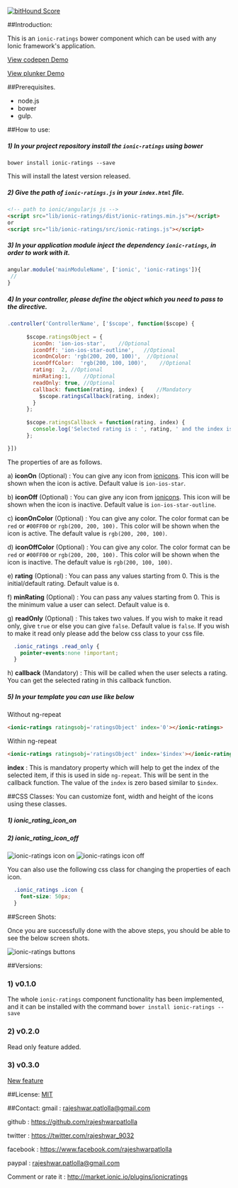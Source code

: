 [![bitHound Score](https://www.bithound.io/github/rajeshwarpatlolla/ionic-ratings/badges/score.svg)](https://www.bithound.io/github/rajeshwarpatlolla/ionic-ratings)

##Introduction:

This is an `ionic-ratings` bower component which can be used with any Ionic framework's application.

[View codepen Demo](http://codepen.io/rajeshwarpatlolla/pen/vOQJej "codepen demo") 

[View plunker Demo](http://plnkr.co/edit/YjpF7hqeMK0HGjeklc6z?p=preview "plunker demo") 


##Prerequisites.

* node.js
* bower
* gulp.

##How to use:

##### 1) In your project repository install the `ionic-ratings` using bower

    bower install ionic-ratings --save

This will install the latest version released.
    
##### 2) Give the path of  `ionic-ratings.js` in your `index.html` file.

````html 
<!-- path to ionic/angularjs js -->
<script src="lib/ionic-ratings/dist/ionic-ratings.min.js"></script>
or
<script src="lib/ionic-ratings/src/ionic-ratings.js"></script>
````

##### 3) In your application module inject the dependency `ionic-ratings`, in order to work with it.

````javascript
angular.module('mainModuleName', ['ionic', 'ionic-ratings']){
 //
}
````

##### 4) In your controller, please define the object which you need to pass to the directive.

````javascript
.controller('ControllerName', ['$scope', function($scope) {
   
      $scope.ratingsObject = {
        iconOn: 'ion-ios-star',    //Optional
        iconOff: 'ion-ios-star-outline',   //Optional
        iconOnColor: 'rgb(200, 200, 100)',  //Optional
        iconOffColor:  'rgb(200, 100, 100)',    //Optional
        rating:  2, //Optional
        minRating:1,    //Optional
        readOnly: true, //Optional
        callback: function(rating, index) {    //Mandatory
          $scope.ratingsCallback(rating, index);
        }
      };
  
      $scope.ratingsCallback = function(rating, index) {
        console.log('Selected rating is : ', rating, ' and the index is : ', index);
      };

}])
````

The properties of are as follows.

a) **iconOn** (Optional) : You can give any icon from [ionicons](http://ionicons.com/). This icon will be shown when the icon is active. Default value is `ion-ios-star`.

b) **iconOff** (Optional) : You can give any icon from [ionicons](http://ionicons.com/). This icon will be shown when the icon is inactive. Default value is `ion-ios-star-outline`.

c) **iconOnColor** (Optional) : You can give any color. The color format can be `red` or `#00FF00` or `rgb(200, 200, 100).` This color will be shown when the icon is active. The default value is `rgb(200, 200, 100)`.

d) **iconOffColor** (Optional) : You can give any color. The color format can be `red` or `#00FF00` or `rgb(200, 200, 100).` This color will be shown when the icon is inactive. The default value is `rgb(200, 100, 100)`.

e) **rating** (Optional) : You can pass any values starting from 0. This is the initial/default rating. Default value is `0`.

f) **minRating** (Optional) : You can pass any values starting from 0. This is the minimum value a user can select. Default value is `0`.

g) **readOnly** (Optional) : This takes two values. If you wish to make it read only, give `true` or else you can give `false`. Default value is `false`.
If you wish to make it read only please add the below css class to your css file.

````css
  .ionic_ratings .read_only {
    pointer-events:none !important;
  }
````

h) **callback** (Mandatory) : This will be called when the user selects a rating. You can get the selected rating in this callback function.


##### 5) In your template you can use like below

Without ng-repeat

````html
<ionic-ratings ratingsobj='ratingsObject' index='0'></ionic-ratings>
````

Within ng-repeat

````html
<ionic-ratings ratingsobj='ratingsObject' index='$index'></ionic-ratings>
````

**index** : This is mandatory property which will help to get the index of the selected item, if this is used in side `ng-repeat`. This will be sent in the callback function. The value of the `index` is zero based similar to `$index`.

##CSS Classes:
You can customize font, width and height of the icons using these classes.
##### 1) ionic_rating_icon_on
##### 2) ionic_rating_icon_off

![ionic-ratings icon on](https://lh3.googleusercontent.com/0eaBAyA98Xmz0DypNRFdQs7k_pz_HCJQT87XPoh8h1U=w397-h137-no "ionic-ratings-icon-on")
![ionic-ratings icon off](https://lh3.googleusercontent.com/adoA1shQtGymzw72jKmN3p0Hv6P6jrYkbF7m7edhp_E=w402-h143-no "ionic-ratings-icon-off")

You can also use the following css class for changing the properties of each icon.

````css    
  .ionic_ratings .icon {
    font-size: 50px;
  }
````

##Screen Shots:

Once you are successfully done with the above steps, you should be able to see the below screen shots.
 
![ionic-ratings buttons](https://lh3.googleusercontent.com/iUEJXbDYAAQK6xXmEA6FIRvRsKWLrFsrVjMGolsRn8E=w392-h130-no "ionic-ratings")

##Versions:

### 1) v0.1.0
The whole `ionic-ratings` component functionality has been implemented, and it can be installed with the command `bower install ionic-ratings --save`

### 2) v0.2.0
Read only feature added.

### 3) v0.3.0
[New feature](https://github.com/rajeshwarpatlolla/ionic-ratings/issues/10)


##License:
[MIT](https://github.com/rajeshwarpatlolla/ionic-ratings/blob/master/LICENSE.md "MIT")

##Contact:
gmail : rajeshwar.patlolla@gmail.com

github : https://github.com/rajeshwarpatlolla

twitter : https://twitter.com/rajeshwar_9032

facebook : https://www.facebook.com/rajeshwarpatlolla

paypal : rajeshwar.patlolla@gmail.com

Comment  or rate it : http://market.ionic.io/plugins/ionicratings
